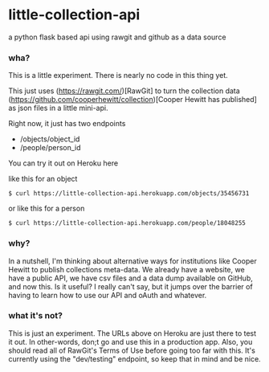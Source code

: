 # little-collection-api
a python flask based api using rawgit and github as a data source

### wha?

This is a little experiment. There is nearly no code in this thing yet. 

This just uses (https://rawgit.com/)[RawGit] to turn the collection data (https://github.com/cooperhewitt/collection)[Cooper Hewitt has published] as json files in a little mini-api.

Right now, it just has two endpoints
* /objects/object_id
* /people/person_id

You can try it out on Heroku here

like this for an object

    $ curl https://little-collection-api.herokuapp.com/objects/35456731

or like this for a person

    $ curl https://little-collection-api.herokuapp.com/people/18048255

### why?

In a nutshell, I'm thinking about alternative ways for institutions like Cooper Hewitt to publish collections meta-data. We already have a website, we have a public API, we have csv files and a data dump available on GitHub, and now this. Is it useful? I really can't say, but it jumps over the barrier of having to learn how to use our API and oAuth and whatever.

### what it's not?

This is just an experiment. The URLs above on Heroku are just there to test it out. In other-words, don;t go and use this in a production app. Also, you should read all of RawGit's Terms of Use before going too far with this. It's currently using the "dev/testing" endpoint, so keep that in mind and be nice. 
